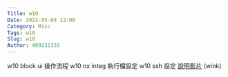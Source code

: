 ```yaml
---
Title: w10
Date: 2022-05-04 12:00
Category: Misc
Tags: w10
Slug: w10
Author: 409231333
---
```

w10 block ui  操作流程
w10 nx integ  執行檔設定
w10 ssh  設定
[說明影片] (wink)

[說明影片]: https://40923133.github.io/cd2022/content/w10_block_ui.html
<!-- PELICAN_END_SUMMARY -->




